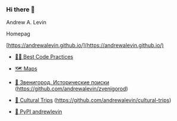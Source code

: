 ### Hi there 👋

Andrew A. Levin

Homepag 

[https://andrewalevin.github.io/](https://andrewalevin.github.io/)


- [👨‍💻 Best Code Practices](https://github.com/andrewalevin/best-code-practices)

- [🗺️ Maps](https://github.com/andrewalevin/maps)

- [🌳 Звенигород. Исторические поиски](https://andrewalevin.github.io/zvenigorod/) (https://github.com/andrewalevin/zvenigorod)

- [🏰 Cultural Trips](https://andrewalevin.github.io/cultural-trips/) (https://github.com/andrewalevin/cultural-trips)

- [🐍 PyPI andrewlevin](https://pypi.org/user/andrewlevin/)

